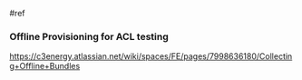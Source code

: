  #ref 
### Offline Provisioning for ACL testing

https://c3energy.atlassian.net/wiki/spaces/FE/pages/7998636180/Collecting+Offline+Bundles

